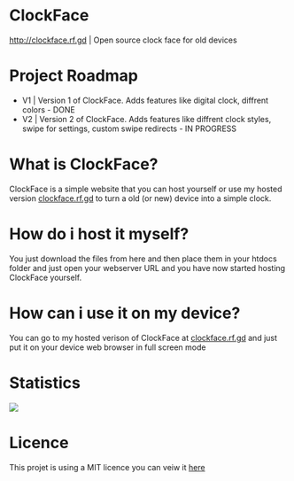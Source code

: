# ClockFace
http://clockface.rf.gd | Open source clock face for old devices
# Project Roadmap
- V1 | Version 1 of ClockFace. Adds features like digital clock, diffrent colors - DONE
- V2 | Version 2 of ClockFace. Adds features like diffrent clock styles, swipe for settings, custom swipe redirects - IN PROGRESS
# What is ClockFace?
ClockFace is a simple website that you can host yourself or use my hosted version <a href="http://clockface.rf.gd">clockface.rf.gd</a> to turn a old (or new) device into a simple clock.
# How do i host it myself?
You just download the files from here and then place them in your htdocs folder and just open your webserver URL and you have now started hosting ClockFace yourself.
# How can i use it on my device?
You can go to my hosted verison of ClockFace at <a href="http://clockface.rf.gd">clockface.rf.gd</a> and just put it on your device web browser in full screen mode
# Statistics
<a href="https://hits.seeyoufarm.com"><img src="https://hits.seeyoufarm.com/api/count/incr/badge.svg?url=https%3A%2F%2Fgithub.com%2Fcodetestgroup%2Fclockface&count_bg=%2379C83D&title_bg=%23555555&icon=&icon_color=%23E7E7E7&title=Hits&edge_flat=false"/></a>
# Licence
This projet is using a MIT licence you can veiw it <a href="https://raw.githubusercontent.com/CodeTestGroup/ClockFace/refs/heads/main/LICENSE">here</a>
